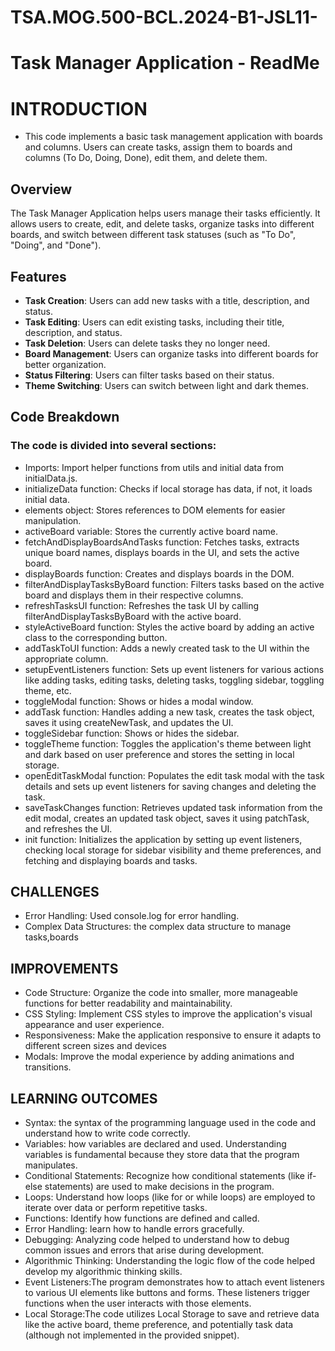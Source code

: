 # TSA.MOG.500-BCL.2024-B1-JSL11-

# Task Manager Application - ReadMe

# INTRODUCTION 
- This code implements a basic task management application with boards and columns. Users can create tasks, assign them to boards and columns (To Do, Doing, Done), edit them, and delete them.

## Overview
The Task Manager Application helps users manage their tasks efficiently. It allows users to create, edit, and delete tasks, organize tasks into different boards, and switch between different task statuses (such as "To Do", "Doing", and "Done").

## Features
- **Task Creation**: Users can add new tasks with a title, description, and status.
- **Task Editing**: Users can edit existing tasks, including their title, description, and status.
- **Task Deletion**: Users can delete tasks they no longer need.
- **Board Management**: Users can organize tasks into different boards for better organization.
- **Status Filtering**: Users can filter tasks based on their status.
- **Theme Switching**: Users can switch between light and dark themes.

## Code Breakdown

### The code is divided into several sections:

- Imports: Import helper functions from utils and initial data from initialData.js.
- initializeData function: Checks if local storage has data, if not, it loads initial data.
- elements object: Stores references to DOM elements for easier manipulation.
- activeBoard variable: Stores the currently active board name.
- fetchAndDisplayBoardsAndTasks function: Fetches tasks, extracts unique board names, displays boards in the UI, and sets the active board.
- displayBoards function: Creates and displays boards in the DOM.
- filterAndDisplayTasksByBoard function: Filters tasks based on the active board and displays them in their respective columns.
- refreshTasksUI function: Refreshes the task UI by calling filterAndDisplayTasksByBoard with the active board.
- styleActiveBoard function: Styles the active board by adding an active class to the corresponding button.
- addTaskToUI function: Adds a newly created task to the UI within the appropriate column.
- setupEventListeners function: Sets up event listeners for various actions like adding tasks, editing tasks, deleting tasks, toggling sidebar, toggling theme, etc.
- toggleModal function: Shows or hides a modal window.
- addTask function: Handles adding a new task, creates the task object, saves it using createNewTask, and updates the UI.
- toggleSidebar function: Shows or hides the sidebar.
- toggleTheme function: Toggles the application's theme between light and dark based on user preference and stores the setting in local storage.
- openEditTaskModal function: Populates the edit task modal with the task details and sets up event listeners for saving changes and deleting the task.
- saveTaskChanges function: Retrieves updated task information from the edit modal, creates an updated task object, saves it using patchTask, and refreshes the UI.
- init function: Initializes the application by setting up event listeners, checking local storage for sidebar visibility and theme preferences, and fetching and displaying boards and tasks.

## CHALLENGES 
- Error Handling: Used console.log for error handling.
- Complex Data Structures: the complex data structure to manage tasks,boards

## IMPROVEMENTS
- Code Structure: Organize the code into smaller, more manageable functions for better readability and maintainability.
- CSS Styling: Implement CSS styles to improve the application's visual appearance and user experience.
- Responsiveness: Make the application responsive to ensure it adapts to different screen sizes and devices
- Modals: Improve the modal experience by adding animations and transitions.

 ## LEARNING OUTCOMES
 - Syntax: the syntax of the programming language used in the code and understand how to write code correctly.
- Variables: how variables are declared and used. Understanding variables is fundamental because they store data that the program manipulates.
- Conditional Statements: Recognize how conditional statements (like if-else statements) are used to make decisions in the program.
- Loops: Understand how loops (like for or while loops) are employed to iterate over data or perform repetitive tasks.
- Functions: Identify how functions are defined and called.
- Error Handling: learn how to handle errors gracefully.
- Debugging: Analyzing code helped to understand how to debug common issues and errors that arise during development.
- Algorithmic Thinking: Understanding the logic flow of the code helped develop my algorithmic thinking skills.
- Event Listeners:The program demonstrates how to attach event listeners to various UI elements like buttons and forms. These listeners trigger functions when the user interacts with those elements.
- Local Storage:The code utilizes Local Storage to save and retrieve data like the active board, theme preference, and potentially task data (although not implemented in the provided snippet).
